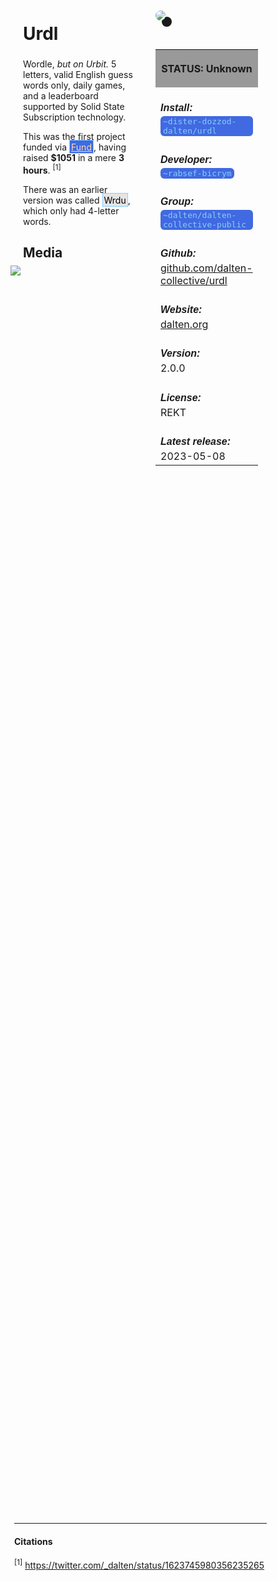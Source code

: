 <style>
	/* %wiki restyling */
.page a{display: inline-block;color: white;border: 1px solid black;margin-right: 6px;padding: 5px;background-color:#3366cc;border-radius:7px;}#page-title{display:none;}.sidebar{margin-right:-20px;padding-top:180px;background-image: url("https://i.imgur.com/enNS7bT.png");background-repeat:no-repeat;background-position-x:53%}#global-menu{border:2px solid cadetblue;}#global-menu a{display:block;margin-bottom:6px;}h1{font-size:2em;margin-top:0em}footer{text-align:left}
	/* Tooltip */
.tooltip {position: relative;display: inline-block;border-bottom: 1px dotted black;}
.tooltip .tooltiptext {visibility: hidden;width: 120px;background-color: black;color: #fff;text-align: center;padding: 5px 0;border-radius: 6px;
position: absolute;z-index: 1;}
.tooltip:hover .tooltiptext {visibility: visible;}
.logo {margin-top:-20px;margin-bottom:30px;margin-left:0px;box-shadow: 10px 10px;border-radius:30px;}
	/* Flexbox */
* {box-sizing: border-box;} body {margin: 0;} #main {display: flex;min-height: calc(100vh - 40vh);} #main > article {flex: 1;} #main > nav, #main > aside {flex: 0 0 20vw;} #main > nav {order: -1;} header{padding: 0em;} footer, article, nav, aside {padding: 1em;}
	/* Urmanac */
.urlink{display:inline-block;padding:1px 4px 1px 4px;font-family:monospace;color:LightSkyBlue; background:RoyalBlue;border-radius:6px;} .wlink{background-color: royalblue;border-radius: 0px;padding: 2px 2px 1px 2px;border: solid 1px lightskyblue;color: wheat;} .xlink{background-color: rgba(130, 130, 130, 20%);border-radius: 0px;padding: 2px 2px 1px 2px;border: solid 1px lightskyblue;color: black;} h5{margin-bottom:-1em;font-family:sans-serif}
img {max-width:100%;} .avator {border-radius:100px;width:48px;margin-right: 15px;} .tweet-wrap {max-width:490px;background: #fff;margin: 0 auto;margin-top: 50px;border-radius:3px;padding: 20px 30px 20px 10px;border-bottom: 1px solid #e6ecf0;border-top: 1px solid #e6ecf0;}.tweet-header {display: flex;align-items:flex-start;font-size:14px;}
.tweet-header-info {font-weight:bold;} .tweet-header-info span {color:#657786;font-weight:normal;margin-left: 5px;} .tweet-header-info p {font-weight:normal;margin-top: 5px;} .tweet-img-wrap {padding-left: 60px;}
</style>
<link href="https://fonts.googleapis.com/css?family=Asap" rel="stylesheet">
<link href="https://fonts.googleapis.com/css?family=Roboto" rel="stylesheet">



<div id="main"><article>

# Urdl

Wordle, *but on Urbit.* 5 letters, valid English guess words only, daily games, and a leaderboard supported by Solid State Subscription technology.

This was the first project funded via <a class="wlink" href="/wiki/~/p/~bordex-ripdur/urmanac/fund">Fund</a>, having raised **$1051** in a mere **3 hours**. <sup>[1]</sup>

There was an earlier version was called <a class="xlink">Wrdu</a>, which only had 4-letter words.

## Media

<img src="https://i.imgur.com/HEjPWiK.png" style="margin-left:-20px;margin-top:-10px;max-width:320px">

</article><aside>

<img src="https://i.imgur.com/KULswiC.png" class="logo">

<table style="width:100%">
  <tr><th style="background-color:#999999">

STATUS: Unknown

</th></tr>
  <tr><td>
	<h5>  Install: </h5><br><span class="urlink"> ~dister-dozzod-dalten/urdl </span>
  </td></tr>

  <tr><td>
	<h5>   Developer: </h5><br><span class="urlink"> ~rabsef-bicrym </span>
  </td></tr>

  <tr><td>
	<h5>  Group: </h5><br><span class="urlink"> ~dalten/dalten-collective-public </span>
  </td></tr>

  <tr><td>
	<h5>  Github: </h5><br> <a href="https://github.com/dalten-collective/urdl">github.com/dalten-collective/urdl</a>
  </td></tr>

  <tr><td>
	<h5>  Website: </h5><br> <a href="https://dalten.org/">dalten.org</a>
  </td></tr>

  <tr><td>
	<h5>  Version: </h5><br> 2.0.0
  </td></tr>

  <tr><td>
	<h5>  License: </h5><br> REKT
  </td></tr>

  <tr><td>
	<h5>  Latest release: </h5><br> 2023-05-08
  </td></tr>

</table> 

</aside></div>

---------------------------------

#### Citations

<sup>[1]</sup> https://twitter.com/_dalten/status/1623745980356235265

